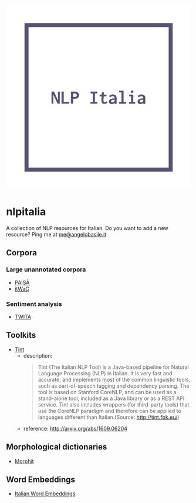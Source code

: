 ![logo](logo.png)

# nlpitalia
A collection of NLP resources for Italian. Do you want to add a new resource? Ping me at me@angelobasile.it

## Corpora

### Large unannotated corpora

- [PAISÀ](https://www.corpusitaliano.it/)
- [itWaC](http://wacky.sslmit.unibo.it/doku.php?id=corpora)

### Sentiment analysis

- [TWITA](http://valeriobasile.github.io/twita/downloads.html)


## Toolkits

- [Tint](http://tint.fbk.eu/)
  - description:
    > Tint (The Italian NLP Tool) is a Java-based pipeline for Natural Language Processing (NLP) in Italian. It is very fast and accurate, and implements most of the common linguistic tools, such as part-of-speech tagging and dependency parsing. The tool is based on Stanford CoreNLP, and can be used as a stand-alone tool, included as a Java library or as a REST API service. Tint also includes wrappers (for third-party tools) that use the CoreNLP paradigm and therefore can be applied to languages different than Italian.(Source: http://tint.fbk.eu/)
  - reference: http://arxiv.org/abs/1609.06204

## Morphological dictionaries

- [Morphit](https://github.com/giodegas/morphit-lemmatizer)

## Word Embeddings

- [Italian Word Embeddings](http://hlt.isti.cnr.it/wordembeddings/)
